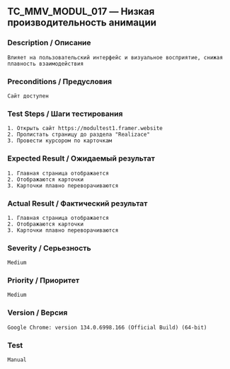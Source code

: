 ## TC_MMV_MODUL_017 — Низкая производительность анимации

### Description / Описание
    Влияет на пользовательский интерфейс и визуальное восприятие, снижая плавность взаимодействия

### Preconditions / Предусловия
    Сайт доступен

### Test Steps / Шаги тестирования
    1. Открыть сайт https://modultest1.framer.website
    2. Пролистать страницу до раздела "Realizace"
    3. Провести курсором по карточкам

### Expected Result / Ожидаемый результат
    1. Главная страница отображается
    2. Отображаются карточки
    3. Карточки плавно переворачиваются

### Actual Result / Фактический результат
    1. Главная страница отображается
    2. Отображаются карточки
    3. Карточки плавно переворачиваются

### Severity / Серьезность
    Medium

### Priority / Приоритет
    Medium

### Version / Версия
    Google Chrome: version 134.0.6998.166 (Official Build) (64-bit)

### Test
    Manual